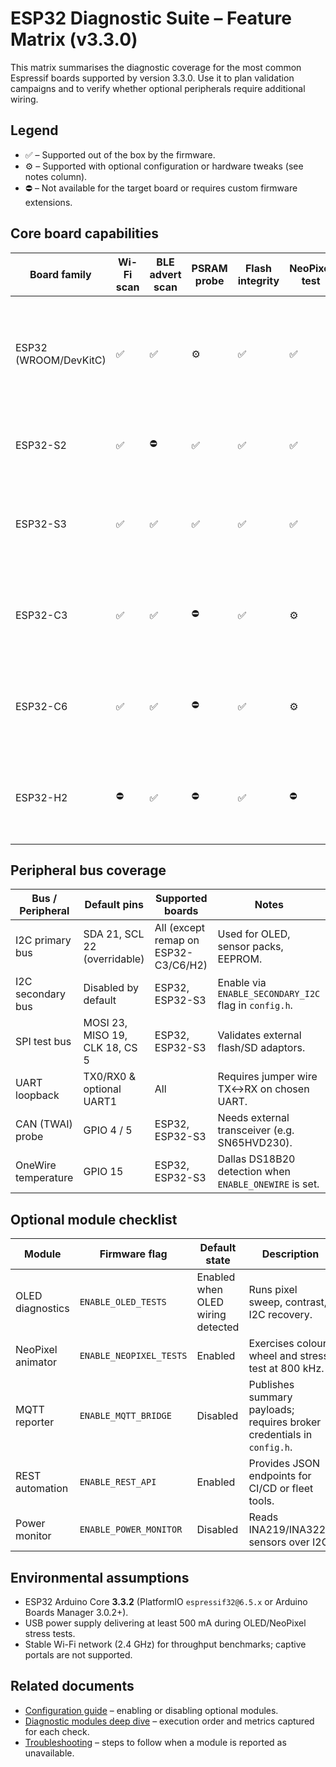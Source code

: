 # ESP32 Diagnostic Suite – Feature Matrix (v3.3.0)

This matrix summarises the diagnostic coverage for the most common Espressif boards supported by version 3.3.0. Use it to plan
validation campaigns and to verify whether optional peripherals require additional wiring.

## Legend
- ✅ – Supported out of the box by the firmware.
- ⚙️ – Supported with optional configuration or hardware tweaks (see notes column).
- ⛔ – Not available for the target board or requires custom firmware extensions.

## Core board capabilities
| Board family | Wi-Fi scan | BLE advert scan | PSRAM probe | Flash integrity | NeoPixel test | OLED 0.96" test | Notes |
|--------------|-----------|-----------------|-------------|-----------------|---------------|-----------------|-------|
| ESP32 (WROOM/DevKitC) | ✅ | ✅ | ⚙️ | ✅ | ✅ | ✅ | PSRAM detection available on WROVER variants with PSRAM soldered. |
| ESP32-S2 | ✅ | ⛔ | ✅ | ✅ | ✅ | ✅ | Native USB supported; BLE hardware absent. |
| ESP32-S3 | ✅ | ✅ | ✅ | ✅ | ✅ | ✅ | Dual USB/Serial; ensure Arduino Core 3.3.2 for full coverage. |
| ESP32-C3 | ✅ | ✅ | ⛔ | ✅ | ⚙️ | ⚙️ | Requires pin remapping for NeoPixel; OLED via I2C only. |
| ESP32-C6 | ✅ | ✅ | ⛔ | ✅ | ⚙️ | ⚙️ | Thread and Matter radios unused; configure pins for LED/OLED. |
| ESP32-H2 | ⛔ | ✅ | ⛔ | ✅ | ⛔ | ⚙️ | Wi-Fi absent; focus on BLE diagnostics and GPIO matrix. |

## Peripheral bus coverage
| Bus / Peripheral | Default pins | Supported boards | Notes |
|------------------|--------------|------------------|-------|
| I2C primary bus | SDA 21, SCL 22 (overridable) | All (except remap on ESP32-C3/C6/H2) | Used for OLED, sensor packs, EEPROM. |
| I2C secondary bus | Disabled by default | ESP32, ESP32-S3 | Enable via `ENABLE_SECONDARY_I2C` flag in `config.h`. |
| SPI test bus | MOSI 23, MISO 19, CLK 18, CS 5 | ESP32, ESP32-S3 | Validates external flash/SD adaptors. |
| UART loopback | TX0/RX0 & optional UART1 | All | Requires jumper wire TX↔RX on chosen UART. |
| CAN (TWAI) probe | GPIO 4 / 5 | ESP32, ESP32-S3 | Needs external transceiver (e.g. SN65HVD230). |
| OneWire temperature | GPIO 15 | ESP32, ESP32-S3 | Dallas DS18B20 detection when `ENABLE_ONEWIRE` is set. |

## Optional module checklist
| Module | Firmware flag | Default state | Description |
|--------|---------------|---------------|-------------|
| OLED diagnostics | `ENABLE_OLED_TESTS` | Enabled when OLED wiring detected | Runs pixel sweep, contrast, I2C recovery. |
| NeoPixel animator | `ENABLE_NEOPIXEL_TESTS` | Enabled | Exercises colour wheel and stress test at 800 kHz. |
| MQTT reporter | `ENABLE_MQTT_BRIDGE` | Disabled | Publishes summary payloads; requires broker credentials in `config.h`. |
| REST automation | `ENABLE_REST_API` | Enabled | Provides JSON endpoints for CI/CD or fleet tools. |
| Power monitor | `ENABLE_POWER_MONITOR` | Disabled | Reads INA219/INA3221 sensors over I2C. |

## Environmental assumptions
- ESP32 Arduino Core **3.3.2** (PlatformIO `espressif32@6.5.x` or Arduino Boards Manager 3.0.2+).
- USB power supply delivering at least 500 mA during OLED/NeoPixel stress tests.
- Stable Wi-Fi network (2.4 GHz) for throughput benchmarks; captive portals are not supported.

## Related documents
- [Configuration guide](CONFIG.md) – enabling or disabling optional modules.
- [Diagnostic modules deep dive](DIAGNOSTIC_MODULES.md) – execution order and metrics captured for each check.
- [Troubleshooting](TROUBLESHOOTING.md) – steps to follow when a module is reported as unavailable.
